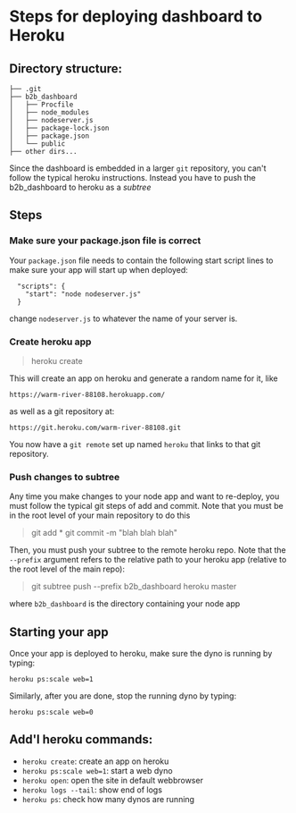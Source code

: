 # Steps for deploying dashboard to Heroku

## Directory structure:
```
├── .git  
├── b2b_dashboard  
│   ├── Procfile
│   ├── node_modules  
│   ├── nodeserver.js  
│   ├── package-lock.json  
│   ├── package.json  
│   └── public
├── other dirs...
```

Since the dashboard is embedded in a larger `git` repository, you can't follow the typical heroku instructions. Instead you have to push the b2b_dashboard to heroku as a *subtree*

## Steps

### Make sure your package.json file is correct

Your `package.json` file needs to contain the following start script lines to make sure your app will start up when deployed:

```
  "scripts": {
    "start": "node nodeserver.js"
  }
```

change `nodeserver.js` to whatever the name of your server is. 

### Create heroku app

>heroku create

This will create an app on heroku and generate a random name for it, like 

`https://warm-river-88108.herokuapp.com/` 

as well as a git repository at:

`https://git.heroku.com/warm-river-88108.git`

You now have a `git remote` set up named `heroku` that links to that git repository.

### Push changes to subtree
Any time you make changes to your node app and want to re-deploy, you must follow the typical git steps of add and commit. Note that you must be in the root level of your main repository to do this

> git add *
> git commit -m "blah blah blah"

Then, you must push your subtree to the remote heroku repo. Note that the `--prefix` argument refers to the relative path to your heroku app (relative to the root level of the main repo):

> git subtree push --prefix b2b_dashboard heroku master

where `b2b_dashboard` is the directory containing your node app

## Starting your app
Once your app is deployed to heroku, make sure the dyno is running by typing:

`heroku ps:scale web=1`

Similarly, after you are done, stop the running dyno by typing:

`heroku ps:scale web=0`



## Add'l heroku commands:

* 	`heroku create`: create an app on heroku
*	`heroku ps:scale web=1`: start a web dyno
*	`heroku open`: open the site in default webbrowser
*	`heroku logs --tail`: show end of logs
*	`heroku ps`: check how many dynos are running  
